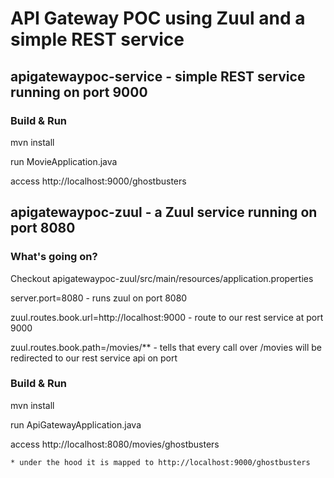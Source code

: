 # API Gateway POC using Zuul and a simple REST service

## apigatewaypoc-service - simple REST service running on port 9000

### Build & Run

mvn install

run MovieApplication.java

access http://localhost:9000/ghostbusters

## apigatewaypoc-zuul - a Zuul service running on port 8080

### What's going on?

Checkout apigatewaypoc-zuul/src/main/resources/application.properties

server.port=8080 - runs zuul on port 8080

zuul.routes.book.url=http://localhost:9000 - route to our rest service at port 9000

zuul.routes.book.path=/movies/** - tells that every call over /movies will be redirected to our rest service api on port

### Build & Run

mvn install

run ApiGatewayApplication.java

access http://localhost:8080/movies/ghostbusters 

	* under the hood it is mapped to http://localhost:9000/ghostbusters


